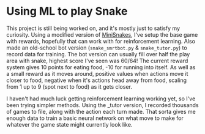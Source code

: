 # Using ML to play Snake

This project is still being worked on, and it's mostly just to satisfy my curiosity.
Using a modified version of [MiniSnakes](https://github.com/eliasffyksen/MiniSnakes),
I've setup the base game with rewards, hopefully that can work with for reinforcement learning.
Also made an old-school bot version (`snake_smrtbot.py` & `snake_tutor.py`) to record data for training.
The bot version can usually fill over half the play area with snake, highest score I've seen was 60/64!
The current reward system gives 10 points for eating food, -10 for running into itself.
As well as a small reward as it moves around, positive values when actions move it closer to food,
negative when it's actions head away from food, scaling from 1 up to 9 (spot next to food) as it gets closer.

I haven't had much luck getting reinforcement learning working yet, so I've been trying simpler methods.
Using the _tutor version, I recorded thousands of games to file, along with the action each turn made.
That sorta gives me enough data to train a basic neural network on what move to make for whatever
the game state might currently look like.
